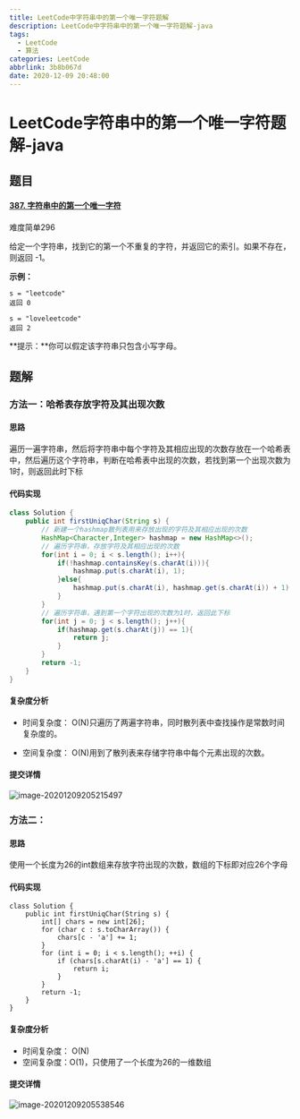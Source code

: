 ```yaml
---
title: LeetCode中字符串中的第一个唯一字符题解
description: LeetCode中字符串中的第一个唯一字符题解-java
tags:
  - LeetCode
  - 算法
categories: LeetCode
abbrlink: 3b8b067d
date: 2020-12-09 20:48:00
---
```


#  LeetCode字符串中的第一个唯一字符题解-java

## 题目

#### [387. 字符串中的第一个唯一字符](https://leetcode-cn.com/problems/first-unique-character-in-a-string/)

难度简单296

给定一个字符串，找到它的第一个不重复的字符，并返回它的索引。如果不存在，则返回 -1。

 

**示例：**

```
s = "leetcode"
返回 0

s = "loveleetcode"
返回 2
```

 

**提示：**你可以假定该字符串只包含小写字母。

## 题解

### 方法一：哈希表存放字符及其出现次数

#### 思路

遍历一遍字符串，然后将字符串中每个字符及其相应出现的次数存放在一个哈希表中，然后遍历这个字符串，判断在哈希表中出现的次数，若找到第一个出现次数为1时，则返回此时下标



#### 代码实现

```java
class Solution {
    public int firstUniqChar(String s) {
        // 新建一个hashmap散列表用来存放出现的字符及其相应出现的次数
        HashMap<Character,Integer> hashmap = new HashMap<>();
        // 遍历字符串，存放字符及其相应出现的次数
        for(int i = 0; i < s.length(); i++){
            if(!hashmap.containsKey(s.charAt(i))){
                hashmap.put(s.charAt(i), 1);
            }else{
                hashmap.put(s.charAt(i), hashmap.get(s.charAt(i)) + 1);
            }
        }
        // 遍历字符串，遇到第一个字符出现的次数为1时，返回此下标
        for(int j = 0; j < s.length(); j++){
            if(hashmap.get(s.charAt(j)) == 1){
                return j;
            }
        }
        return -1;
    }
}
```



#### 复杂度分析

- 时间复杂度： O(N)只遍历了两遍字符串，同时散列表中查找操作是常数时间复杂度的。


- 空间复杂度： O(N)用到了散列表来存储字符串中每个元素出现的次数。




#### 提交详情

![image-20201209205215497](https://gitee.com/happyzm/images/raw/master/image-20201209205215497.png)

### 方法二：

#### 思路

使用一个长度为26的int数组来存放字符出现的次数，数组的下标即对应26个字母

#### 代码实现

```
class Solution {
    public int firstUniqChar(String s) {
        int[] chars = new int[26];
        for (char c : s.toCharArray()) {
            chars[c - 'a'] += 1;
        }
        for (int i = 0; i < s.length(); ++i) {
            if (chars[s.charAt(i) - 'a'] == 1) {
                return i;
            }
        }
        return -1;
    }
}
```



#### 复杂度分析

- 时间复杂度： O(N)
- 空间复杂度：O(1)，只使用了一个长度为26的一维数组

#### 提交详情

![image-20201209205538546](https://gitee.com/happyzm/images/raw/master/image-20201209205538546.png)